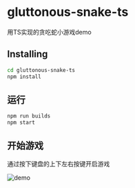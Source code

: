 # gluttonous-snake-ts
用TS实现的贪吃蛇小游戏demo

## Installing
```bash
cd gluttonous-snake-ts
npm install
```
## 运行
```bash
npm run builds
npm start
```
## 开始游戏
通过按下键盘的上下左右按键开启游戏

![demo](https://user-images.githubusercontent.com/74828263/142760745-849ff11b-c36f-4310-82ce-0f0e6ee1fa7a.png)
